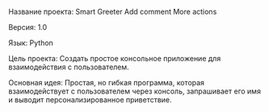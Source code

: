 Название проекта: Smart Greeter
Add comment
More actions


Версия: 1.0


Язык: Python





Цель проекта: Создать простое консольное приложение для взаимодействия с пользователем.





Основная идея: Простая, но гибкая программа, которая взаимодействует с пользователем через консоль, запрашивает его имя и выводит персонализированное приветствие.

